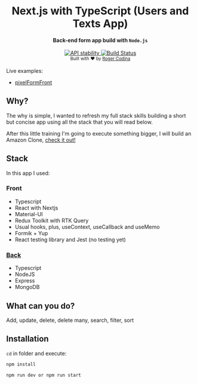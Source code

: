 # <h1 align="center">Next.js with TypeScript (Users and Texts App)</h1>

<div align="center">
  <strong>Back-end form app build with <code>Node.js</code></strong>
</div>
<br />
<div align="center">
  <a href="https://nodejs.org/api/documentation.html#documentation_stability_index">
    <img src="https://img.shields.io/badge/stability-experimental-orange.svg?style=flat-square"
      alt="API stability" />
  </a>
    <a href="https://travis-ci.org/choojs/choo">
    <img src="https://img.shields.io/travis/choojs/choo/master.svg?style=flat-square"
      alt="Build Status" />
  </a>
  </div>

<div align="center">
  <sub>Built with ❤︎ by
  <a href="https://www.linkedin.com/in/cudi7/">Roger Codina</a>
</div>
</br>
Live  examples:
</br>

<ul>
<li> <a href="https://pixelform.vercel.app/">
    pixelFormFront
  </a>
</li>

</ul>

## Why?

The why is simple, I wanted to refresh my full stack skills building a short but concise app using all the stack that you will read below.

After this little training I'm going to execute something bigger, I will build an Amazon Clone, <a href="https://github.com/Cudi7/Amazon-clone">check it out!</a>

## Stack

In this app I used:

### Front

- Typescript
- React with Nextjs
- Material-UI
- Redux Toolkit with RTK Query
- Usual hooks, plus, useContext, useCallback and useMemo
- Formik + Yup
- React testing library and Jest (no testing yet)

### <a href="https://github.com/Cudi7/PixelForm-back">Back</a>

- Typescript
- NodeJS
- Express
- MongoDB

## What can you do?

Add, update, delete, delete many, search, filter, sort

## Installation

`cd` in folder and execute:

```bash
npm install
```

```bash
npm run dev or npm run start
```
